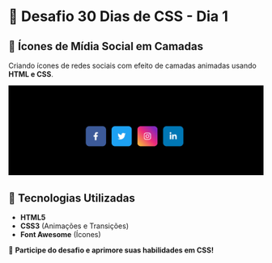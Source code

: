 # 📌 Desafio 30 Dias de CSS - Dia 1

## 🎯 Ícones de Mídia Social em Camadas

Criando ícones de redes sociais com efeito de camadas animadas usando **HTML e CSS**.

![Ícones de Mídia Social](../img/Dia1.gif)

## 🎨 Tecnologias Utilizadas

- **HTML5**
- **CSS3** (Animações e Transições)
- **Font Awesome** (Ícones)

🚀 **Participe do desafio e aprimore suas habilidades em CSS!**

